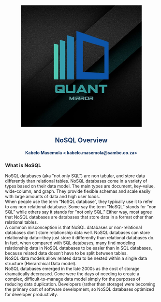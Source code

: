 <p align="center" style="background-color:"><img src="../assets/logo.jpeg"  width="400"></p><p align="center"><h2 style="color: #193967; text-align: center">
    NoSQL Overview
</h2></p>
<p align="center"><h4 style="color: #193967; text-align: center">
    Kabelo Masemola < kabelo.masemola@sambe.co.za>
</h4></p>

### What is NoSQL

NoSQL databases (aka "not only SQL") are non tabular, and store data differently than relational tables. 
NoSQL databases come in a variety of types based on their data model. The main types are document, key-value, wide-column, and graph. 
They provide flexible schemas and scale easily with large amounts of data and high user loads.
<br> 
When people use the term “NoSQL database”, they typically use it to refer to any non-relational database.
Some say the term “NoSQL” stands for “non SQL” while others say it stands for “not only SQL.” Either way,
most agree that NoSQL databases are databases that store data in a format other than relational tables.
<br>
A common misconception is that NoSQL databases or non-relational databases don’t store relationship data well.
NoSQL databases can store relationship data—they just store it differently than relational databases do.
In fact, when compared with SQL databases, many find modeling relationship data in NoSQL databases to be easier than in SQL databases,
because related data doesn’t have to be split between tables.
<br>
NoSQL data models allow related data to be nested within a single data structure (Hierarchical Data model).
<br>
NoSQL databases emerged in the late 2000s as the cost of storage dramatically decreased. 
Gone were the days of needing to create a complex, difficult-to-manage data model simply for the purposes of reducing data duplication. 
Developers (rather than storage) were becoming the primary cost of software development, so NoSQL databases optimized for developer productivity.
